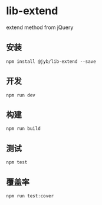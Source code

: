 # lib-extend

extend method from jQuery

## 安装

```shell
npm install @jyb/lib-extend --save
```

## 开发

```shell
npm run dev
```

## 构建

```shell
npm run build
```

## 测试

```shell
npm test
```

## 覆盖率

```shell
npm run test:cover
```
